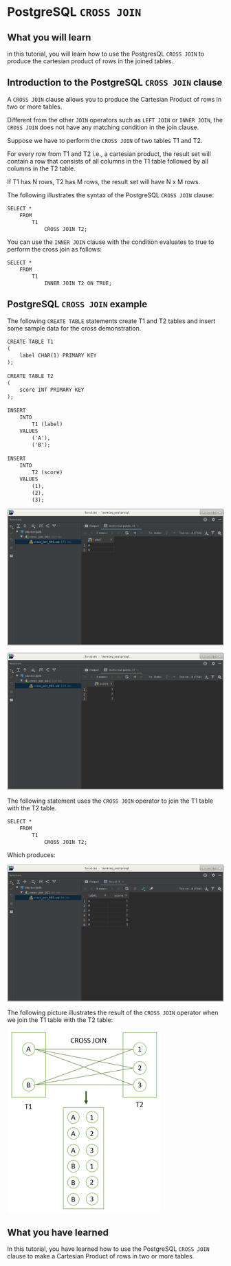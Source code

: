 # PostgreSQL `CROSS JOIN`

## What you will learn

in this tutorial, you will learn how to use the PostgresQL `CROSS JOIN` to produce the cartesian product of rows in the 
joined tables.

## Introduction to the PostgreSQL `CROSS JOIN` clause

A `CROSS JOIN` clause allows you to produce the Cartesian Product of rows in two or more tables. 

Different from the other `JOIN` operators such as `LEFT JOIN` or `INNER JOIN`, the `CROSS JOIN` does not have any 
matching condition in the join clause.

Suppose we have to perform the `CROSS JOIN` of two tables T1 and T2. 

For every row from T1 and T2 i.e., a cartesian product, the result set will contain a row that consists of all columns 
in the T1 table followed by all columns in the T2 table. 

If T1 has N rows, T2 has M rows, the result set will have N x M rows.

The following illustrates the syntax of the PostgreSQL `CROSS JOIN` clause:

    SELECT *
        FROM
            T1
                CROSS JOIN T2;
                
You can use the `INNER JOIN` clause with the condition evaluates to true to perform the cross join as follows:

    SELECT *
        FROM
            T1
                INNER JOIN T2 ON TRUE;
                
## PostgreSQL `CROSS JOIN` example

The following `CREATE TABLE` statements create T1 and T2 tables and insert some sample data for the cross demonstration.

    CREATE TABLE T1
    (
        label CHAR(1) PRIMARY KEY
    );
    
    CREATE TABLE T2
    (
        score INT PRIMARY KEY
    );
    
    INSERT
        INTO
            T1 (label)
        VALUES
            ('A'),
            ('B');
    
    INSERT
        INTO
            T2 (score)
        VALUES
            (1),
            (2),
            (3);
            
![Cross join 001](../images/cross_join_001.png)

![Cross join 002](../images/cross_join_002.png)

The following statement uses the `CROSS JOIN` operator to join the T1 table with the T2 table.

    SELECT *
        FROM
            T1
                CROSS JOIN T2;
                
Which produces:

![Cross join 003](../images/cross_join_003.png)

The following picture illustrates the result of the `CROSS JOIN` operator when we join the T1 table with the T2 table:

![Cross join 004](../images/cross_join_004.png)

## What you have learned

In this tutorial, you have learned how to use the PostgreSQL `CROSS JOIN` clause to make a Cartesian Product of rows in 
two or more tables.